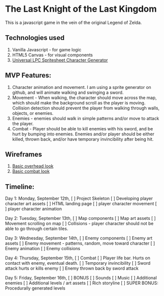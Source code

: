 # The Last Knight of the Last Kingdom

This is a javascript game in the vein of the original Legend of Zelda.

## Technologies used

1. Vanilla Javascript - for game logic
2. HTML5 Canvas - for visual components
3. [Universal LPC Spritesheet Character Generator](http://gaurav.munjal.us/Universal-LPC-Spritesheet-Character-Generator/)

## MVP Features:

1) Character animation and movement. I am using a sprite generator on github, and will
animate walking and swinging a sword.
2) Movement - When walking, the character should move across the map, which should
make the background scroll as the player is moving. Collision detection should prevent
the player from walking through walls, objects, or enemies.
3) Enemies - enemies should walk in simple patterns and/or move to attack the player.
4) Combat - Player should be able to kill enemies with his sword, and be hurt by bumping
into enemies. Enemies and/or player should be either killed, thrown back, and/or have
temporary invincibility after being hit.

## Wireframes

1. [Basic overhead look](./docs/wireframe1.jpg)
2. [Basic combat look](./docs/wireframe2.jpg)


## Timeline:

Day 1: Monday, September 12th,
  [ ] Project Skeleton
  [ ] Developing player character art assets
  [ ] HTML landing page
  [ ] player character movement
  [ ] player character animation

Day 2: Tuesday, September 13th,
  [ ] Map components
  [ ] Map art assets
  [ ] Movement scrolling on map
  [ ] Collisions - player character should not be able to go through certain tiles.

Day 3: Wednesday, September 14th,
  [ ] Enemy components
  [ ] Enemy art assets
  [ ] Enemy movement - patterns, random, move toward character
  [ ] Enemy animation
  [ ] Enemy collisions

Day 4: Thursday, September 15th,
  [ ] Combat
  [ ] Player life bar. Hurts on contact with enemy, eventual death.
  [ ] Temporary invincibility
  [ ] Sword attack hurts or kills enemy
  [ ] Enemy thrown back by sword attack

Day 5: Friday, September 16th,
  [ ] BONUS
  [ ] Sounds
  [ ] Music
  [ ] Additional enemies
  [ ] Additional levels / art assets
  [ ] Rich storyline
  [ ] SUPER BONUS: Procedurally generated levels
